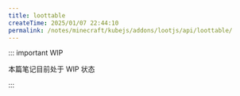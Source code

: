 ```yaml
---
title: loottable
createTime: 2025/01/07 22:44:10
permalink: /notes/minecraft/kubejs/addons/lootjs/api/loottable/
---
```


::: important WIP

本篇笔记目前处于 WIP 状态

:::
